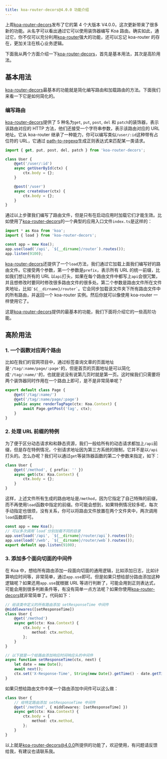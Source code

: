 ```yaml
---
title: koa-router-decors@4.0.0 功能介绍
---
```


上周[koa-router-decors](https://www.npmjs.com/package/koa-router-decors)发布了它的第 4 个大版本 V4.0.0，这次更新带来了很多新的功能。从名字可以看出通过它可以使用装饰器编写 Koa 路由。确实如此，通过它，你不仅可以充分利用[koa-router](https://www.npmjs.com/package/koa-router)强大的功能，还可以忘记 koa-router 的存在，更加关注在核心业务逻辑。

下面我从两个方面介绍一下[koa-router-decors](https://www.npmjs.com/package/koa-router-decors)，首先是基本用法，其次是高阶用法。

## 基本用法

[koa-router-decors](https://www.npmjs.com/package/koa-router-decors)最基本的功能就是简化编写路由和加载路由的方法。下面我们来看一下它是如何简化的。

### 编写路由

[koa-router-decors](https://www.npmjs.com/package/koa-router-decors)提供了 5 种名为`get`, `put`, `post`, `del` 和 `patch`的装饰器，表示该路由对应的 HTTP 方法，他们还接受一个字符串参数，表示该路由对应的 URL 地址。它从 koa-router 继承了一种能力，你可以编写类似`/user/:id`这种带有占位符的 URL，它通过
[path-to-regexp](https://www.npmjs.com/package/path-to-regexp)生成正则表达式来匹配某一类请求。

```ts
import { get, put, post, del, patch } from 'koa-router-decors';

class User {
    @get('/user/:id')
    async getUserById(ctx) {
        ctx.body = {};
    }

    @post('/user')
    async createUser(ctx) {
        ctx.body = {};
    }
}
```

通过以上步骤我们编写了路由文件，但是只有在启动应用时加载它们才能生效。比如使用了[koa-router-decors](https://www.npmjs.com/package/koa-router-decors)的一个典型的应用入口文件`index.ts`是这样的：

```ts
import * as Koa from 'koa';
import { load } from 'koa-router-decors';

const app = new Koa();
app.use(load('/api', `${__dirname}/router`).routes());
app.listen(9100);
```

[koa-router-decors](https://www.npmjs.com/package/koa-router-decors)还提供了一个`load`方法，我们通过它加载上面我们编写好的路由文件。它接受两个参数，第一个参数是`prefix`，表示所有 URL 的统一前缀，比如我们想让所有的 URL 以`api`打头，如果在每个路由文件中都写上`api`会很冗繁，并且想修改时要同时修改很多路由文件的很多处。第二个参数是路由文件所在文件夹地址，比如`` `${__dirname}/router` ``。它会同步加载该文件夹下所有路由文件中的所有路由，并返回一个 koa-router 实例。然后你就可以像使用 koa-router 一样使用它了。

这是[koa-router-decors](https://www.npmjs.com/package/koa-router-decors)提供的最基本的功能，我们下面将介绍它的一些高阶功能。

## 高阶用法

### 1. 一个函数对应两个路由

比如在我们的官网项目中，通过标签查询文章的页面地址是`'/tag/:name/page/:page'`的，但是首页的页面地址是可以简化成`'/tag/:name/'`的，也就是说没有说第几页时就是第一页。这时候我们只需要将两个装饰器同时作用在一个路由上即可，是不是非常简单呢？

```ts
export default class Page {
    @get('/tag/:name/')
    @get('/tag/:name/page/:page')
    public async renderTagPage(ctx: Koa.Context) {
        await Page.getPost('tag', ctx);
    }
}
```

### 2. 处理 URL 前缀的特例

为了便于区分动态请求和和静态资源，我们一般给所有的动态请求都加上`/api`前缀，但是存在特例情况，个别请求地址因为第三方系统的限制，它并不是以`/api`打头的。怎么办呢？我们可以通过`get`等装饰器函数的第二个参数来指定，如下：

```ts
class User {
    @get('/method', { prefix: '' })
    async get(ctx: Koa.Context) {
        ctx.body = {};
    }
}
```

这样，上述文件所有生成的路由地址是`/method`，因为它指定了自己特殊的前缀，而不再使用`load`函数中指定的前缀。你可能会想到，如果特例情况较多呢，每次手动指定也很烦，没有关系，你可以将路由文件放置在两个文件夹中，两次调用`load`函数即可。

```ts
const app = new Koa();
// 可以多次调用`load`分别加载不同的目录
app.use(load('/api', `${__dirname}/router/api`).routes());
app.use(load('/web', `${__dirname}/router/web`).routes());
export default app.listen(9100);
```

### 3. 添加多个面向切面的中间件

在 Koa 中，想给所有路由添加一段面向切面的通用逻辑，比如添加日志，比如计算响应时间等，非常简单，通过`app.use`即可。但是如果只想给部分路由添加这种逻辑呢？如果还用`app.use`就根据 URL 等进行判断了，可能会用到正则表达式，可能会用到很多判断条件等，有没有简单一点方法呢？如果你使用[koa-router-decors](https://www.npmjs.com/package/koa-router-decors)就非常简单了。代码如下：

```ts
// 给该类中定义的所有路由添加 setResponseTime 中间件
@middlewares([setResponseTime])
class User {
    @get('/method')
    async get(ctx: Koa.Context) {
        ctx.body = {
            method: ctx.method,
        };
    }
}

// 以下就是一个给路由添加响应时间响应头的中间件
async function setResponseTime(ctx, next) {
    let date = new Date();
    await next();
    ctx.set('X-Response-Time', String(new Date().getTime() - date.getTime()));
}
```

如果只想给路由文件中某一个路由添加中间件可以这么做：

```ts
class User {
    // 给特定路由添加 setResponseTime 中间件
    @get('/method', { middlewares: [setResponseTime] })
    async get(ctx: Koa.Context) {
        ctx.body = {
            method: ctx.method,
        };
    }
}
```

以上就是[koa-router-decors@4.0.0](https://www.npmjs.com/package/koa-router-decors)所提供的功能了，欢迎使用，有问题请反馈给我，有建议也请联系我。
